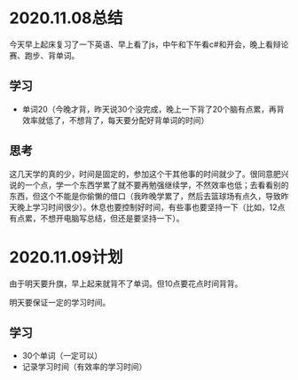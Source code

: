 # 2020.11.08总结

今天早上起床复习了一下英语、早上看了js，中午和下午看c#和开会，晚上看辩论赛、跑步、背单词。

## 学习

- 单词20（今晚才背，昨天说30个没完成，晚上一下背了20个脑有点累，再背效率就低了，不想背了，每天要分配好背单词的时间）

## 思考

这几天学的真的少，时间是固定的，参加这个干其他事的时间就少了。很同意肥兴说的一个点，学一个东西学累了就不要再勉强继续学，不然效率也低；去看看别的东西，但这个不能是你偷懒的借口（我昨晚学累了，然后去篮球场有点久，导致昨天晚上学习时间很少）。休息也要控制好时间，有些事也要坚持一下（比如，12点有点累，不想开电脑写总结，但还是要坚持一下）。



# 2020.11.09计划

由于明天要升旗，早上起来就背不了单词。但10点要花点时间背背。

明天要保证一定的学习时间。

## 学习

- 30个单词（一定可以）
- 记录学习时间（有效率的学习时间）